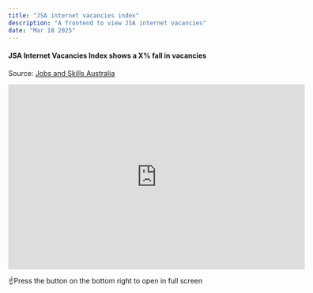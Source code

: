 ```yaml
---
title: "JSA internet vacancies index"
description: "A frontend to view JSA internet vacancies"
date: "Mar 18 2025"
---
```

#### JSA Internet Vacancies Index shows a X% fall in vacancies

Source: [Jobs and Skills Australia](https://www.jobsandskills.gov.au/data/internet-vacancy-index)

<iframe title="ivi" width="600" height="373.5" src="https://app.powerbi.com/view?r=eyJrIjoiNzIzNTU0ZDktOGZjOC00NDdjLTg3NjItMGFlOWE4MzEzYWU4IiwidCI6IjA0Y2EyZDBiLTliZmItNDQyYS05MmQwLTEwZTQ0MDQzZjNlNCJ9&pageName=aa28b44ac61101b1dde7" frameborder="0" allowFullScreen="true"></iframe>

☝️Press the button on the bottom right to open in full screen